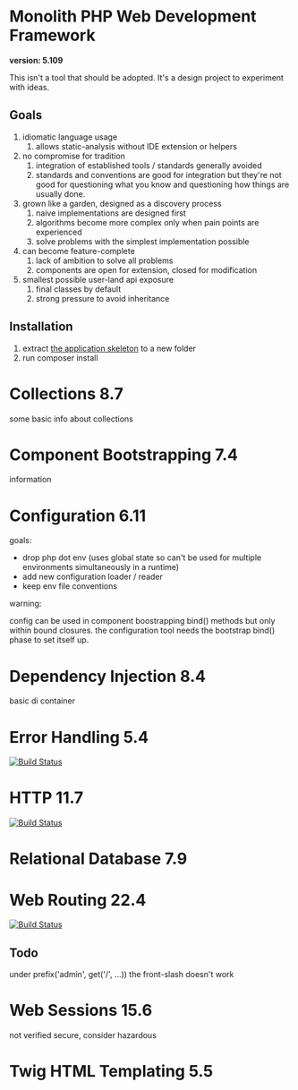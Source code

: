 # Monolith PHP Web Development Framework

**version: 5.109**

This isn't a tool that should be adopted. It's a design project to experiment with ideas.

## Goals

1. idiomatic language usage
    1. allows static-analysis without IDE extension or helpers
2. no compromise for tradition
    1. integration of established tools / standards generally avoided
    2. standards and conventions are good for integration but they're not good for questioning what you know and questioning how things are usually done.
3. grown like a garden, designed as a discovery process
    1. naive implementations are designed first
    2. algorithms become more complex only when pain points are experienced
    3. solve problems with the simplest implementation possible
4. can become feature-complete
    1. lack of ambition to solve all problems
    2. components are open for extension, closed for modification
5. smallest possible user-land api exposure
    1. final classes by default
    2. strong pressure to avoid inheritance

## Installation

1. extract [the application skeleton](https://github.com/monolith-php/application-skeleton/archive/master.zip) to a new folder
2. run composer install
# Collections 8.7

some basic info about collections

# Component Bootstrapping 7.4

information

# Configuration 6.11

goals:

- drop php dot env (uses global state so can't be used for multiple environments simultaneously in a runtime)
- add new configuration loader / reader
- keep env file conventions

warning:

config can be used in component boostrapping bind() methods but only within bound closures. the configuration tool needs the bootstrap bind() phase to set itself up.

# Dependency Injection 8.4

basic di container

# Error Handling 5.4

[![Build Status](https://travis-ci.org/monolith-php/error-handling.svg?branch=master)](https://travis-ci.org/monolith-php/error-handling)

# HTTP 11.7

[![Build Status](https://travis-ci.org/monolith-php/http.svg?branch=master)](https://travis-ci.org/monolith-php/http)
# Relational Database 7.9


# Web Routing 22.4

[![Build Status](https://travis-ci.org/monolith-php/web-routing.svg?branch=master)](https://travis-ci.org/monolith-php/web-routing)

## Todo

under prefix('admin', get('/', ...)) the front-slash doesn't work
# Web Sessions 15.6

not verified secure, consider hazardous
# Twig HTML Templating 5.5


